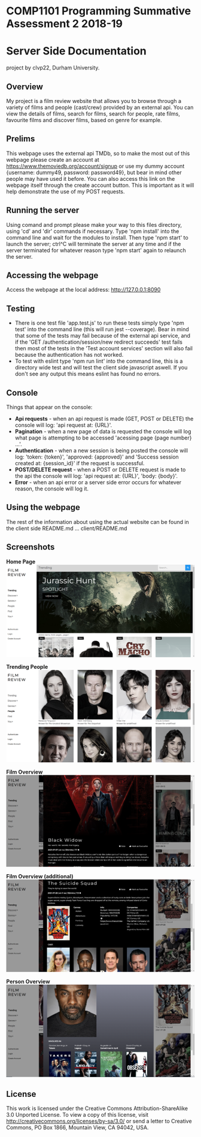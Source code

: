 COMP1101 Programming Summative Assessment 2 2018-19
===================================================

Server Side Documentation
=========================

project by clvp22, Durham University.

Overview
--------

My project is a film review website that allows you to browse through a variety of films and people (cast/crew) provided by an external api. You can view the details of films, search for films, search for people, rate films, favourite films and discover films, based on genre for example.

Prelims
-------

This webpage uses the external api TMDb, so to make the most out of this webpage please create an account at https://www.themoviedb.org/account/signup 
or use my dummy account {username: dummy49, password: password49}, but bear in mind other people may have used it before. You can also access this link on the webpage itself through the create account button.
This is important as it will help demonstrate the use of my POST requests.

Running the server
------------------

Using comand and prompt please make your way to this files directory, using 'cd' and 'dir' commands if necessary. Type 'npm install' into the command line and wait for the modules to install. 
Then type 'npm start' to launch the server; ctrl^C will terminate the server at any time and if the server terminated for whatever reason type 'npm start' again to relaunch the server. 

Accessing the webpage
---------------------

Access the webpage at the local address: http://127.0.0.1:8090

Testing
-------

- There is one test file 'app.test.js' to run these tests simply type 'npm test' into the command line (this will run jest --coverage). Bear in mind that some of the tests may fail because of the external api service, and if the 'GET /authentication/session/new redirect succeeds' test fails then most of the tests in the 'Test account services' section will also fail because the authentication has not worked. 
- To test with eslint type 'npm run lint' into the command line, this is a directory wide test and will test the client side javascript aswell. If you don't see any output this means eslint has found no errors.  

Console
-------

Things that appear on the console:
 - **Api requests** - when an api request is made (GET, POST or DELETE) the console will log: 'api request at: {URL}'.
 - **Pagination** - when a new page of data is requested the console will log what page is attempting to be accessed 'acessing page {page number} ...'.
 - **Authentication** - when a new session is being posted the console will log: 'token: {token}', 'approved: {approved}' and 'Success session created at: {session_id}' if the request is successful.
 - **POST/DELETE request** - when a POST or DELETE request is made to the api the console will log: 'api request at: {URL}', 'body: {body}'.
 - **Error** - when an api error or a server side error occurs for whatever reason, the console will log it.
 
Using the webpage
-----------------

The rest of the information about using the actual website can be found in the client side README.md ... client/README.md

Screenshots
-----------------

**Home Page**
![Image](./images/screenshot1.png)

**Trending People**
![Image](./images/screenshot2.png)

**Film Overview**
![Image](./images/screenshot3.png)

**Film Overview (additional)**
![Image](./images/screenshot4.png)

**Person Overview**
![Image](./images/screenshot5.png)

License
-------

This work is licensed under the Creative Commons Attribution-ShareAlike 3.0 Unported License. To view a copy of this license, visit http://creativecommons.org/licenses/by-sa/3.0/ or send a letter to Creative Commons, PO Box 1866, Mountain View, CA 94042, USA.




